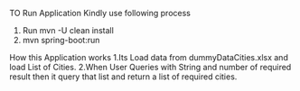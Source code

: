 TO Run Application Kindly use following process
1. Run mvn -U clean install
2. mvn spring-boot:run

How this Application works
1.Its Load data from dummyDataCities.xlsx and load List of Cities.
2.When User Queries with String and number of required result then it query that list and return a list of required cities. 